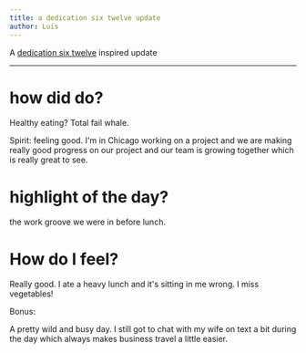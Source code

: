 ```yaml
---
title: a dedication six twelve update
author: Luis
---
```


A [dedication six twelve](https://dedication6twelve.github.io) inspired update


----

# how did do?

Healthy eating? Total fail whale.

Spirit: feeling good. I'm in Chicago working on a project and we are making really good progress on our project and our team is growing together which is really great to see.

# highlight of the day?

the work groove we were in before lunch.

# How do I feel?

Really good. I ate a heavy lunch and it's sitting in me wrong. I miss vegetables!


Bonus:

A pretty wild and busy day. I still got to chat with my wife on text a bit during the day which always makes business travel a little easier.
